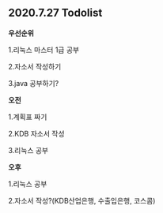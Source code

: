 ## 2020.7.27 Todolist



**우선순위**

1.리눅스 마스터 1급 공부

2.자소서 작성하기

3.java 공부하기?



**오전**

1.계획표 짜기

2.KDB 자소서 작성

3.리눅스 공부



**오후**

1.리눅스 공부

2.자소서 작성?(KDB산업은행, 수출입은행, 코스콤)